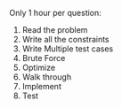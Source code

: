 Only 1 hour per question:
1. Read the problem
2. Write all the constraints
3. Write Multiple test cases
4. Brute Force
5. Optimize
6. Walk through
7. Implement
8. Test
